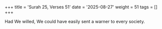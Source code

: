 +++
title = 'Surah 25, Verses 51'
date = '2025-08-27'
weight = 51
tags = []
+++

Had We willed, We could have easily sent a warner to every society.